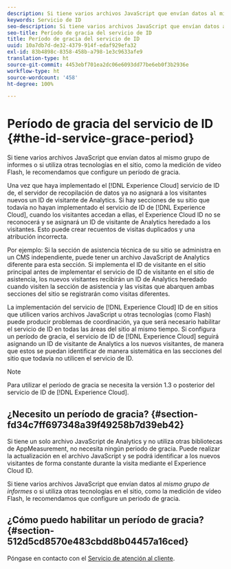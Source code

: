 ```yaml
---
description: Si tiene varios archivos JavaScript que envían datos al mismo grupo de informes o si utiliza otras tecnologías en el sitio, como la medición de vídeo Flash, le recomendamos que configure un período de gracia.
keywords: Servicio de ID
seo-description: Si tiene varios archivos JavaScript que envían datos al mismo grupo de informes o si utiliza otras tecnologías en el sitio, como la medición de vídeo Flash, le recomendamos que configure un período de gracia.
seo-title: Período de gracia del servicio de ID
title: Período de gracia del servicio de ID
uuid: 10a7db7d-de32-4379-914f-edaf929efa32
exl-id: 83b4898c-8358-458b-a798-1e3c9633afe9
translation-type: ht
source-git-commit: 4453ebf701ea2dc06e6093dd77be6eb0f3b2936e
workflow-type: ht
source-wordcount: '458'
ht-degree: 100%

---
```


# Período de gracia del servicio de ID {#the-id-service-grace-period}

Si tiene varios archivos JavaScript que envían datos al mismo grupo de informes o si utiliza otras tecnologías en el sitio, como la medición de vídeo Flash, le recomendamos que configure un período de gracia.

Una vez que haya implementado el [!DNL Experience Cloud] servicio de ID de, el servidor de recopilación de datos ya no asignará a los visitantes nuevos un ID de visitante de Analytics. Si hay secciones de su sitio que todavía no hayan implementado el servicio de ID de [!DNL Experience Cloud], cuando los visitantes accedan a ellas, el Experience Cloud ID no se reconocerá y se asignará un ID de visitante de Analytics heredado a los visitantes. Esto puede crear recuentos de visitas duplicados y una atribución incorrecta.

Por ejemplo: Si la sección de asistencia técnica de su sitio se administra en un CMS independiente, puede tener un archivo JavaScript de Analytics diferente para esta sección. Si implementa el ID de visitante en el sitio principal antes de implementar el servicio de ID de visitante en el sitio de asistencia, los nuevos visitantes recibirán un ID de Analytics heredado cuando visiten la sección de asistencia y las visitas que abarquen ambas secciones del sitio se registrarán como visitas diferentes.

La implementación del servicio de [!DNL Experience Cloud] ID de en sitios que utilicen varios archivos JavaScript u otras tecnologías (como Flash) puede producir problemas de coordinación, ya que será necesario habilitar el servicio de ID en todas las áreas del sitio al mismo tiempo. Si configura un período de gracia, el servicio de ID de [!DNL Experience Cloud] seguirá asignando un ID de visitante de Analytics a los nuevos visitantes, de manera que estos se puedan identificar de manera sistemática en las secciones del sitio que todavía no utilicen el servicio de ID.

>[!NOTE]
>
>Para utilizar el período de gracia se necesita la versión 1.3 o posterior del servicio de ID de [!DNL Experience Cloud].

## ¿Necesito un período de gracia? {#section-fd34c7ff697348a39f49258b7d39eb42}

Si tiene un solo archivo JavaScript de Analytics y no utiliza otras bibliotecas de AppMeasurement, no necesita ningún periodo de gracia. Puede realizar la actualización en el archivo JavaScript y se podrá identificar a los nuevos visitantes de forma constante durante la visita mediante el Experience Cloud ID.

Si tiene varios archivos JavaScript que envían datos al *mismo grupo de informes* o si utiliza otras tecnologías en el sitio, como la medición de vídeo Flash, le recomendamos que configure un periodo de gracia.

## ¿Cómo puedo habilitar un período de gracia?  {#section-512d5cd8570e483cbdd8b04457a16ced}

Póngase en contacto con el [Servicio de atención al cliente](https://helpx.adobe.com/es/marketing-cloud/contact-support.html).
